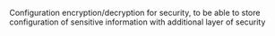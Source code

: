 Configuration encryption/decryption for security, to be able to store configuration of sensitive information with additional layer of security

